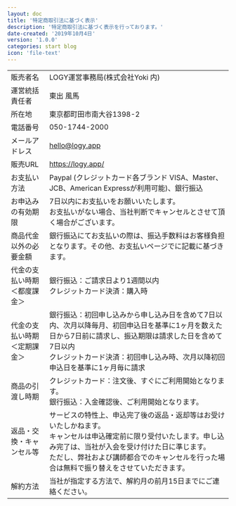 ```yaml
---
layout: doc
title: '特定商取引法に基づく表示'
description: '特定商取引法に基づく表示を行っております。'
date-created: '2019年10月4日'
version: '1.0.0'
categories: start blog
icon: 'file-text'
---
```


| | |
|:-----------|:------------|
| 販売者名 | LOGY運営事務局(株式会社Yoki 内) |
| 運営統括責任者 | 東出 風馬 |
| 所在地 | 東京都町田市南大谷1398-2 |
| 電話番号 | 050-1744-2000 |
| メールアドレス | [hello@logy.app](mailto:hello@logy.app) |
| 販売URL | https://logy.app/ |
| お支払い方法 | Paypal (クレジットカード各ブランド VISA、Master、JCB、American Expressが利用可能)、銀行振込 |
| お申込みの有効期限 | 7日以内にお支払いをお願いいたします。<br>お支払いがない場合、当社判断でキャンセルとさせて頂く場合がございます。 |
| 商品代金以外の必要金額 | 銀行振込にてお支払いの際は、振込手数料はお客様負担となります。その他、お支払いページでに記載に基づきます。 |
| 代金の支払い時期<br>＜都度課金＞ | 銀行振込：ご請求日より1週間以内<br>クレジットカード決済：購入時 |
| 代金の支払い時期<br>＜定期課金＞ | 銀行振込：初回申し込みから申し込み日を含めて7日以内、次月以降毎月、初回申込日を基準に1ヶ月を数えた日から7日前に請求し、振込期限は請求した日を含めて7日以内<br>クレジットカード決済：初回申し込み時、次月以降初回申込日を基準に1ヶ月毎に請求 |
| 商品の引渡し時期 | クレジットカード：注文後、すぐにご利用開始となります。<br>銀行振込：入金確認後、ご利用開始となります。 |
| 返品・交換・キャンセル等 | サービスの特性上、申込完了後の返品・返却等はお受けいたしかねます。<br>キャンセルは申込確定前に限り受付いたします。申し込み完了は、当社が入会を受け付けた日に準じます。<br>ただし、弊社および講師都合でのキャンセルを行った場合は無料で振り替えをさせていただきます。|
| 解約方法 | 当社が指定する方法で、解約月の前月15日までにご連絡ください。 |
